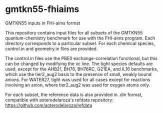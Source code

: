 # gmtkn55-fhiaims
GMTKN55 inputs in FHI-aims format

This repository contains input files for all subsets of the GMTKN55
quantum-chemistry benchmark for use with the FHI-aims program. Each
directory corresponds to a particular subset. For each chemical
species, control.in and geometry.in files are provided.

The control.in files use the PBE0 exchange-correlation functional, but
this can be changed by modifying the xc line. The tight species
defaults are used, except for the AHB21, BH76, BH76RC, G21EA, and IL16
benchmarks, which use the tier2_aug2 basis to the presence of small,
weakly bound anions. For WATER27, tight was used for all cases except
for reactions involving an anion, where tier2_aug2 was used for oxygen
atoms only.

For each subset, the reference data is also provided in .din format,
compatible with aoterodelaroza's refdata repository:
https://github.com/aoterodelaroza/refdata

